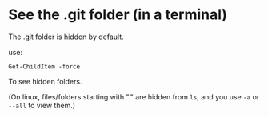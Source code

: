 # See the .git folder (in a terminal)

The .git folder is hidden by default.

use:
    
    Get-ChildItem -force

To see hidden folders.

(On linux, files/folders starting with "." are hidden from `ls`, and you use `-a` or `--all` to view them.)
